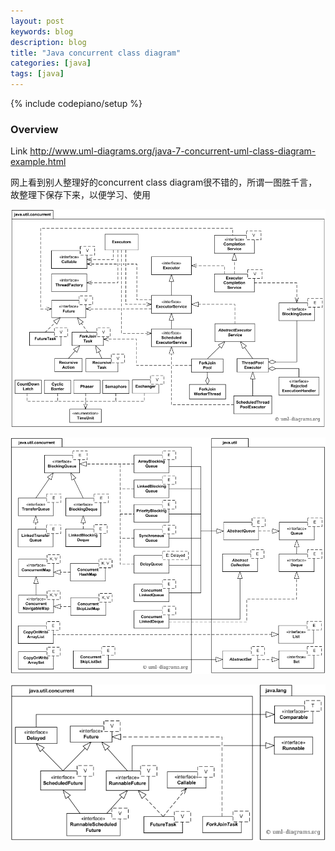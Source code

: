 ```yaml
---
layout: post
keywords: blog
description: blog
title: "Java concurrent class diagram"
categories: [java]
tags: [java]
---
```

{% include codepiano/setup %}

### Overview

Link <http://www.uml-diagrams.org/java-7-concurrent-uml-class-diagram-example.html>

网上看到别人整理好的concurrent class diagram很不错的，所谓一图胜千言，故整理下保存下来，以便学习、使用

![icon](/image/java-7-concurrent-executors-uml-class-diagram-example.png)

![icon](/image/java-7-concurrent-collections-uml-class-diagram-example.png)

![icon](/image/java-7-concurrent-future-uml-class-diagram-example.png)

